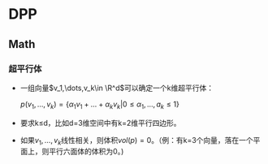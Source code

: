 # DPP

## Math

### 超平行体

- 一组向量$v_1,\dots,v_k\in \R^d$可以确定一个k维超平行体：

  $p(v_1,\dots,v_k)=\{\alpha_1v_1+…+\alpha_kv_k|0\le\alpha_1,\dots,a_k≤1\}$

- 要求k≤d，比如d=3维空间中有k=2维平行四边形。

- 如果$v_1,\dots,v_k$线性相关，则体积$vol(p)=0$。（例：有k=3个向量，落在一个平面上，则平行六面体的体积为0。)